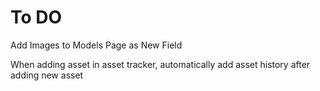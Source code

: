 # To DO

Add Images to Models Page as New Field

When adding asset in asset tracker, automatically add asset history after adding new asset


